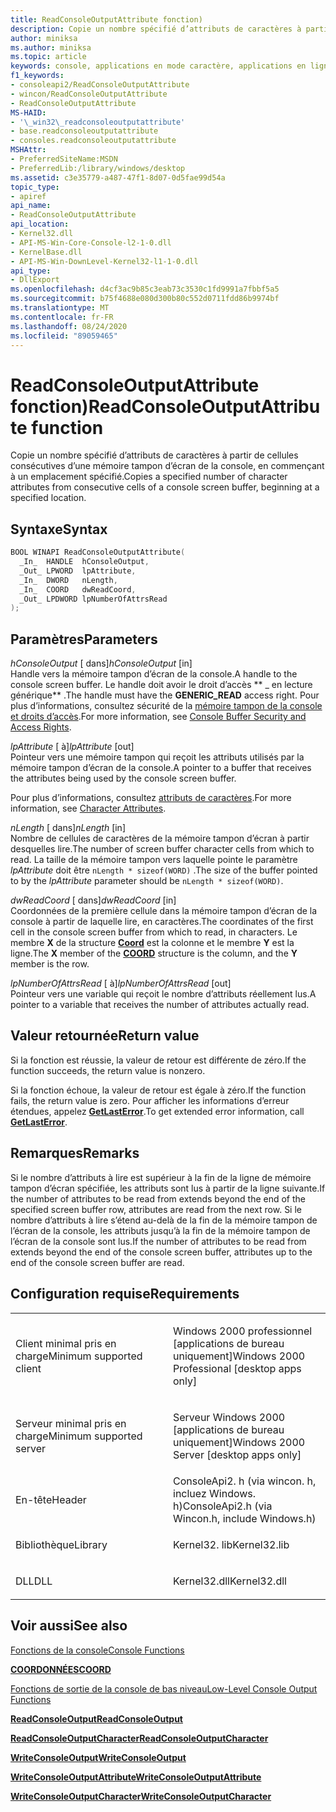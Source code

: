 ```yaml
---
title: ReadConsoleOutputAttribute fonction)
description: Copie un nombre spécifié d’attributs de caractères à partir de cellules consécutives d’une mémoire tampon d’écran de la console, en commençant à un emplacement spécifié.
author: miniksa
ms.author: miniksa
ms.topic: article
keywords: console, applications en mode caractère, applications en ligne de commande, applications Terminal Server, API de console
f1_keywords:
- consoleapi2/ReadConsoleOutputAttribute
- wincon/ReadConsoleOutputAttribute
- ReadConsoleOutputAttribute
MS-HAID:
- '\_win32\_readconsoleoutputattribute'
- base.readconsoleoutputattribute
- consoles.readconsoleoutputattribute
MSHAttr:
- PreferredSiteName:MSDN
- PreferredLib:/library/windows/desktop
ms.assetid: c3e35779-a487-47f1-8d07-0d5fae99d54a
topic_type:
- apiref
api_name:
- ReadConsoleOutputAttribute
api_location:
- Kernel32.dll
- API-MS-Win-Core-Console-l2-1-0.dll
- KernelBase.dll
- API-MS-Win-DownLevel-Kernel32-l1-1-0.dll
api_type:
- DllExport
ms.openlocfilehash: d4cf3ac9b85c3eab73c3530c1fd9991a7fbbf5a5
ms.sourcegitcommit: b75f4688e080d300b80c552d0711fdd86b9974bf
ms.translationtype: MT
ms.contentlocale: fr-FR
ms.lasthandoff: 08/24/2020
ms.locfileid: "89059465"
---
```

# <a name="readconsoleoutputattribute-function"></a><span data-ttu-id="f167b-104">ReadConsoleOutputAttribute fonction)</span><span class="sxs-lookup"><span data-stu-id="f167b-104">ReadConsoleOutputAttribute function</span></span>


<span data-ttu-id="f167b-105">Copie un nombre spécifié d’attributs de caractères à partir de cellules consécutives d’une mémoire tampon d’écran de la console, en commençant à un emplacement spécifié.</span><span class="sxs-lookup"><span data-stu-id="f167b-105">Copies a specified number of character attributes from consecutive cells of a console screen buffer, beginning at a specified location.</span></span>

<a name="syntax"></a><span data-ttu-id="f167b-106">Syntaxe</span><span class="sxs-lookup"><span data-stu-id="f167b-106">Syntax</span></span>
------

```C
BOOL WINAPI ReadConsoleOutputAttribute(
  _In_  HANDLE  hConsoleOutput,
  _Out_ LPWORD  lpAttribute,
  _In_  DWORD   nLength,
  _In_  COORD   dwReadCoord,
  _Out_ LPDWORD lpNumberOfAttrsRead
);
```

<a name="parameters"></a><span data-ttu-id="f167b-107">Paramètres</span><span class="sxs-lookup"><span data-stu-id="f167b-107">Parameters</span></span>
----------

<span data-ttu-id="f167b-108">*hConsoleOutput* \[ dans\]</span><span class="sxs-lookup"><span data-stu-id="f167b-108">*hConsoleOutput* \[in\]</span></span>  
<span data-ttu-id="f167b-109">Handle vers la mémoire tampon d’écran de la console.</span><span class="sxs-lookup"><span data-stu-id="f167b-109">A handle to the console screen buffer.</span></span> <span data-ttu-id="f167b-110">Le handle doit avoir le droit d’accès \*\* \_ en lecture générique\*\* .</span><span class="sxs-lookup"><span data-stu-id="f167b-110">The handle must have the **GENERIC\_READ** access right.</span></span> <span data-ttu-id="f167b-111">Pour plus d’informations, consultez sécurité de la [mémoire tampon de la console et droits d’accès](console-buffer-security-and-access-rights.md).</span><span class="sxs-lookup"><span data-stu-id="f167b-111">For more information, see [Console Buffer Security and Access Rights](console-buffer-security-and-access-rights.md).</span></span>

<span data-ttu-id="f167b-112">*lpAttribute* \[ à\]</span><span class="sxs-lookup"><span data-stu-id="f167b-112">*lpAttribute* \[out\]</span></span>  
<span data-ttu-id="f167b-113">Pointeur vers une mémoire tampon qui reçoit les attributs utilisés par la mémoire tampon d’écran de la console.</span><span class="sxs-lookup"><span data-stu-id="f167b-113">A pointer to a buffer that receives the attributes being used by the console screen buffer.</span></span>

<span data-ttu-id="f167b-114">Pour plus d’informations, consultez [attributs de caractères](console-screen-buffers.md#_win32_font_attributes).</span><span class="sxs-lookup"><span data-stu-id="f167b-114">For more information, see [Character Attributes](console-screen-buffers.md#_win32_font_attributes).</span></span>

<span data-ttu-id="f167b-115">*nLength* \[ dans\]</span><span class="sxs-lookup"><span data-stu-id="f167b-115">*nLength* \[in\]</span></span>  
<span data-ttu-id="f167b-116">Nombre de cellules de caractères de la mémoire tampon d’écran à partir desquelles lire.</span><span class="sxs-lookup"><span data-stu-id="f167b-116">The number of screen buffer character cells from which to read.</span></span> <span data-ttu-id="f167b-117">La taille de la mémoire tampon vers laquelle pointe le paramètre *lpAttribute* doit être `nLength * sizeof(WORD)` .</span><span class="sxs-lookup"><span data-stu-id="f167b-117">The size of the buffer pointed to by the *lpAttribute* parameter should be `nLength * sizeof(WORD)`.</span></span>

<span data-ttu-id="f167b-118">*dwReadCoord* \[ dans\]</span><span class="sxs-lookup"><span data-stu-id="f167b-118">*dwReadCoord* \[in\]</span></span>  
<span data-ttu-id="f167b-119">Coordonnées de la première cellule dans la mémoire tampon d’écran de la console à partir de laquelle lire, en caractères.</span><span class="sxs-lookup"><span data-stu-id="f167b-119">The coordinates of the first cell in the console screen buffer from which to read, in characters.</span></span> <span data-ttu-id="f167b-120">Le membre **X** de la structure [**Coord**](coord-str.md) est la colonne et le membre **Y** est la ligne.</span><span class="sxs-lookup"><span data-stu-id="f167b-120">The **X** member of the [**COORD**](coord-str.md) structure is the column, and the **Y** member is the row.</span></span>

<span data-ttu-id="f167b-121">*lpNumberOfAttrsRead* \[ à\]</span><span class="sxs-lookup"><span data-stu-id="f167b-121">*lpNumberOfAttrsRead* \[out\]</span></span>  
<span data-ttu-id="f167b-122">Pointeur vers une variable qui reçoit le nombre d’attributs réellement lus.</span><span class="sxs-lookup"><span data-stu-id="f167b-122">A pointer to a variable that receives the number of attributes actually read.</span></span>

<a name="return-value"></a><span data-ttu-id="f167b-123">Valeur retournée</span><span class="sxs-lookup"><span data-stu-id="f167b-123">Return value</span></span>
------------

<span data-ttu-id="f167b-124">Si la fonction est réussie, la valeur de retour est différente de zéro.</span><span class="sxs-lookup"><span data-stu-id="f167b-124">If the function succeeds, the return value is nonzero.</span></span>

<span data-ttu-id="f167b-125">Si la fonction échoue, la valeur de retour est égale à zéro.</span><span class="sxs-lookup"><span data-stu-id="f167b-125">If the function fails, the return value is zero.</span></span> <span data-ttu-id="f167b-126">Pour afficher les informations d’erreur étendues, appelez [**GetLastError**](https://msdn.microsoft.com/library/windows/desktop/ms679360).</span><span class="sxs-lookup"><span data-stu-id="f167b-126">To get extended error information, call [**GetLastError**](https://msdn.microsoft.com/library/windows/desktop/ms679360).</span></span>

<a name="remarks"></a><span data-ttu-id="f167b-127">Remarques</span><span class="sxs-lookup"><span data-stu-id="f167b-127">Remarks</span></span>
-------

<span data-ttu-id="f167b-128">Si le nombre d’attributs à lire est supérieur à la fin de la ligne de mémoire tampon d’écran spécifiée, les attributs sont lus à partir de la ligne suivante.</span><span class="sxs-lookup"><span data-stu-id="f167b-128">If the number of attributes to be read from extends beyond the end of the specified screen buffer row, attributes are read from the next row.</span></span> <span data-ttu-id="f167b-129">Si le nombre d’attributs à lire s’étend au-delà de la fin de la mémoire tampon de l’écran de la console, les attributs jusqu’à la fin de la mémoire tampon de l’écran de la console sont lus.</span><span class="sxs-lookup"><span data-stu-id="f167b-129">If the number of attributes to be read from extends beyond the end of the console screen buffer, attributes up to the end of the console screen buffer are read.</span></span>

<a name="requirements"></a><span data-ttu-id="f167b-130">Configuration requise</span><span class="sxs-lookup"><span data-stu-id="f167b-130">Requirements</span></span>
------------

<table>
<colgroup>
<col width="50%" />
<col width="50%" />
</colgroup>
<tbody>
<tr class="odd">
<td><p><span data-ttu-id="f167b-131">Client minimal pris en charge</span><span class="sxs-lookup"><span data-stu-id="f167b-131">Minimum supported client</span></span></p></td>
<td><p><span data-ttu-id="f167b-132">Windows 2000 professionnel [applications de bureau uniquement]</span><span class="sxs-lookup"><span data-stu-id="f167b-132">Windows 2000 Professional [desktop apps only]</span></span></p></td>
</tr>
<tr class="even">
<td><p><span data-ttu-id="f167b-133">Serveur minimal pris en charge</span><span class="sxs-lookup"><span data-stu-id="f167b-133">Minimum supported server</span></span></p></td>
<td><p><span data-ttu-id="f167b-134">Serveur Windows 2000 [applications de bureau uniquement]</span><span class="sxs-lookup"><span data-stu-id="f167b-134">Windows 2000 Server [desktop apps only]</span></span></p></td>
</tr>
<tr class="odd">
<td><p><span data-ttu-id="f167b-135">En-tête</span><span class="sxs-lookup"><span data-stu-id="f167b-135">Header</span></span></p></td>
<td><span data-ttu-id="f167b-136">ConsoleApi2. h (via wincon. h, incluez Windows. h)</span><span class="sxs-lookup"><span data-stu-id="f167b-136">ConsoleApi2.h (via Wincon.h, include Windows.h)</span></span></td>
</tr>
<tr class="even">
<td><p><span data-ttu-id="f167b-137">Bibliothèque</span><span class="sxs-lookup"><span data-stu-id="f167b-137">Library</span></span></p></td>
<td><span data-ttu-id="f167b-138">Kernel32. lib</span><span class="sxs-lookup"><span data-stu-id="f167b-138">Kernel32.lib</span></span></td>
</tr>
<tr class="odd">
<td><p><span data-ttu-id="f167b-139">DLL</span><span class="sxs-lookup"><span data-stu-id="f167b-139">DLL</span></span></p></td>
<td><span data-ttu-id="f167b-140">Kernel32.dll</span><span class="sxs-lookup"><span data-stu-id="f167b-140">Kernel32.dll</span></span></td>
</tr>
<tr class="even">
</tr>
<tr class="odd">
</tr>
<tr class="even">
</tr>
</tbody>
</table>

## <a name="span-idsee_alsospansee-also"></a><span data-ttu-id="f167b-141"><span id="see_also"></span>Voir aussi</span><span class="sxs-lookup"><span data-stu-id="f167b-141"><span id="see_also"></span>See also</span></span>


[<span data-ttu-id="f167b-142">Fonctions de la console</span><span class="sxs-lookup"><span data-stu-id="f167b-142">Console Functions</span></span>](console-functions.md)

[<span data-ttu-id="f167b-143">**COORDONNÉES**</span><span class="sxs-lookup"><span data-stu-id="f167b-143">**COORD**</span></span>](coord-str.md)

[<span data-ttu-id="f167b-144">Fonctions de sortie de la console de bas niveau</span><span class="sxs-lookup"><span data-stu-id="f167b-144">Low-Level Console Output Functions</span></span>](low-level-console-output-functions.md)

[<span data-ttu-id="f167b-145">**ReadConsoleOutput**</span><span class="sxs-lookup"><span data-stu-id="f167b-145">**ReadConsoleOutput**</span></span>](readconsoleoutput.md)

[<span data-ttu-id="f167b-146">**ReadConsoleOutputCharacter**</span><span class="sxs-lookup"><span data-stu-id="f167b-146">**ReadConsoleOutputCharacter**</span></span>](readconsoleoutputcharacter.md)

[<span data-ttu-id="f167b-147">**WriteConsoleOutput**</span><span class="sxs-lookup"><span data-stu-id="f167b-147">**WriteConsoleOutput**</span></span>](writeconsoleoutput.md)

[<span data-ttu-id="f167b-148">**WriteConsoleOutputAttribute**</span><span class="sxs-lookup"><span data-stu-id="f167b-148">**WriteConsoleOutputAttribute**</span></span>](writeconsoleoutputattribute.md)

[<span data-ttu-id="f167b-149">**WriteConsoleOutputCharacter**</span><span class="sxs-lookup"><span data-stu-id="f167b-149">**WriteConsoleOutputCharacter**</span></span>](writeconsoleoutputcharacter.md)

 

 




